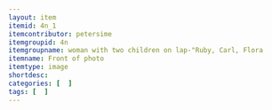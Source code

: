 ```yaml
---
layout: item
itemid: 4n_1
itemcontributor: petersime
itemgroupid: 4n
itemgroupname: woman with two children on lap-"Ruby, Carl, Flora
itemname: Front of photo
itemtype: image
shortdesc: 
categories: [  ]
tags: [  ]
---
```







